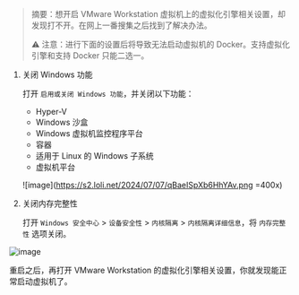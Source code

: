 > 摘要：想开启 VMware Workstation 虚拟机上的虚拟化引擎相关设置，却发现打不开。在网上一番搜集之后找到了解决办法。
>
> ⚠️ 注意：进行下面的设置后将导致无法启动虚拟机的 Docker。支持虚拟化引擎和支持 Docker 只能二选一。

1. 关闭 Windows 功能

    打开 `启用或关闭 Windows 功能`，并关闭以下功能：

    - Hyper-V
    - Windows 沙盒
    - Windows 虚拟机监控程序平台
    - 容器
    - 适用于 Linux 的 Windows 子系统
    - 虚拟机平台

    ![image](https://s2.loli.net/2024/07/07/qBaeISpXb6HhYAv.png =400x)


2. 关闭内存完整性

    打开 `Windows 安全中心` > `设备安全性` > `内核隔离` > `内核隔离详细信息`，将 `内存完整性` 选项关闭。

![image](https://s2.loli.net/2024/07/07/jXDKA2tBqOPaCTz.png)

重启之后，再打开 VMware Workstation 的虚拟化引擎相关设置，你就发现能正常启动虚拟机了。